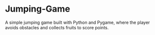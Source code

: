 # Jumping-Game
A simple jumping game built with Python and Pygame, where the player avoids obstacles and collects fruits to score points.
